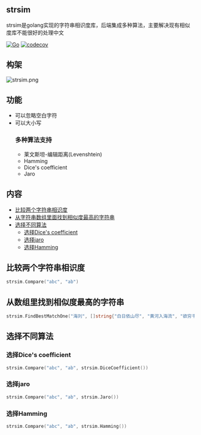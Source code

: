 ## strsim
strsim是golang实现的字符串相识度库，后端集成多种算法，主要解决现有相似度库不能很好的处理中文

[![Go](https://github.com/antlabs/strsim/workflows/Go/badge.svg)](https://github.com/antlabs/strsim/actions)
[![codecov](https://codecov.io/gh/antlabs/strsim/branch/master/graph/badge.svg)](https://codecov.io/gh/antlabs/strsim)

## 构架
![strsim.png](https://github.com/guonaihong/images/blob/master/strsim/strsim.png?raw=true)
## 功能
* 可以忽略空白字符
* 可以大小写
    ### 多种算法支持
    * 莱文斯坦-编辑距离(Levenshtein)
    * Hamming
    * Dice's coefficient
    * Jaro

## 内容
- [比较两个字符串相识度](##比较两个字符串相识度)
- [从字符串数组里面找到相似度最高的字符串](##从数组里找到相似度最高的字符串)
- [选择不同算法](##选择不同算法)
    - [选择Dice's coefficient](###选择Dice's-coefficient)
    - [选择jaro](###选择jaro)
    - [选择Hamming](###选择Hamming)
## 比较两个字符串相识度
```go
strsim.Compare("abc", "ab")
```

## 从数组里找到相似度最高的字符串
```go
strsim.FindBestMatchOne("海刘", []string{"白日依山尽", "黄河入海流", "欲穷千里目", "更上一层楼"})
```

## 选择不同算法
### 选择Dice's coefficient
```go
strsim.Compare("abc", "ab", strsim.DiceCoefficient())
```
### 选择jaro
```go
strsim.Compare("abc", "ab", strsim.Jaro())
```
### 选择Hamming
```go
strsim.Compare("abc", "ab", strsim.Hamming())
```
